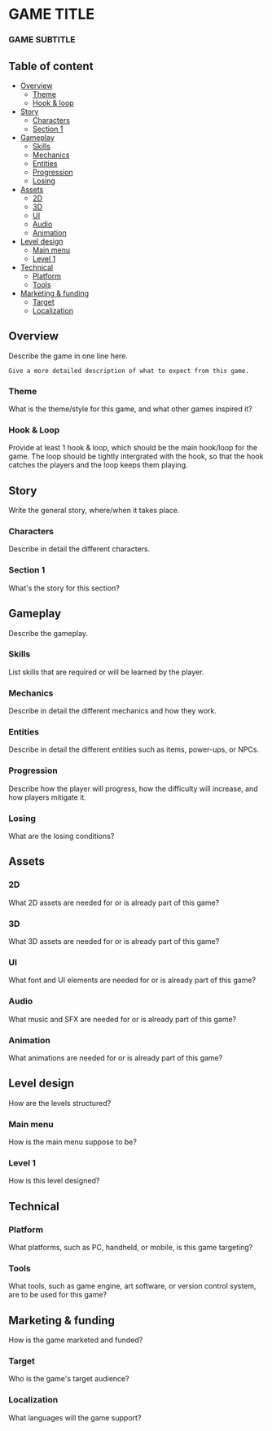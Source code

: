 # GAME TITLE
### GAME SUBTITLE

## Table of content

- [Overview](#overview)
    - [Theme](#theme)
    - [Hook & loop](#hook--loop)
- [Story](#story)
    - [Characters](#characters)
    - [Section 1](#section-1)
- [Gameplay](#gameplay)
    - [Skills](#skills)
    - [Mechanics](#mechanics)
    - [Entities](#entities)
    - [Progression](#progression)
    - [Losing](#losing)
- [Assets](#assets)
    - [2D](#2d)
    - [3D](#3d)
    - [UI](#ui)
    - [Audio](#audio)
    - [Animation](#animation)
- [Level design](#level-design)
    - [Main menu](#main-menu)
    - [Level 1](#level-1)
- [Technical](#technical)
    - [Platform](#platform)
    - [Tools](#tools)
- [Marketing & funding](#marketing--funding)
    - [Target](#target)
    - [Localization](#localization)

## Overview

Describe the game in one line here.

```
Give a more detailed description of what to expect from this game.
```

### Theme

What is the theme/style for this game, and what other games inspired it?

### Hook & Loop

Provide at least 1 hook & loop, which should be the main hook/loop for the game.
The loop should be tightly intergrated with the hook, so that the hook catches the players and the loop keeps them playing.

## Story

Write the general story, where/when it takes place.

### Characters

Describe in detail the different characters.

### Section 1

What's the story for this section?

## Gameplay

Describe the gameplay.

### Skills

List skills that are required or will be learned by the player.

### Mechanics

Describe in detail the different mechanics and how they work.

### Entities

Describe in detail the different entities such as items, power-ups, or NPCs.

### Progression

Describe how the player will progress, how the difficulty will increase, and how players mitigate it.

### Losing

What are the losing conditions?

## Assets

### 2D

What 2D assets are needed for or is already part of this game?

### 3D

What 3D assets are needed for or is already part of this game?

### UI

What font and UI elements are needed for or is already part of this game?

### Audio

What music and SFX are needed for or is already part of this game?

### Animation

What animations are needed for or is already part of this game?

## Level design

How are the levels structured?

### Main menu

How is the main menu suppose to be?

### Level 1

How is this level designed?

## Technical

### Platform

What platforms, such as PC, handheld, or mobile, is this game targeting?

### Tools

What tools, such as game engine, art software, or version control system, are to be used for this game?

## Marketing & funding

How is the game marketed and funded?

### Target

Who is the game's target audience?

### Localization

What languages will the game support?
